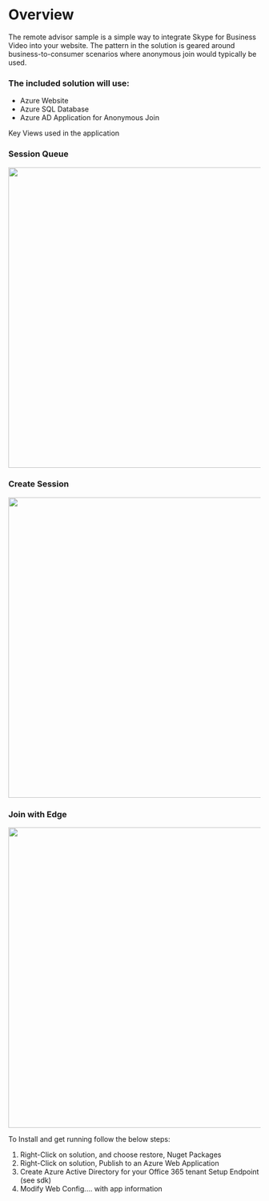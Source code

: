 # Overview #
The remote advisor sample is a simple way to integrate Skype for Business Video into your website.
The pattern in the solution is geared around business-to-consumer scenarios where anonymous join would typically be used.

### The included solution will use: ###
* Azure Website
* Azure SQL Database
* Azure AD Application for Anonymous Join

Key Views used in the application
<br/>
### Session Queue ###
<img src="https://raw.githubusercontent.com/devwheel/RemoteAdvisorQuickStart/master/RemoteAdvisor/Media/Image1.jpg" width=600/>

### Create Session ###
<img src="https://raw.githubusercontent.com/devwheel/RemoteAdvisorQuickStart/master/RemoteAdvisor/Media/image2.jpg" width=600/>

### Join with Edge ###
<img src="https://raw.githubusercontent.com/devwheel/RemoteAdvisorQuickStart/master/RemoteAdvisor/Media/image3.jpg" width=600/>


To Install and get running follow the below steps:
1) Right-Click on solution, and choose restore, Nuget Packages
2) Right-Click on solution, Publish to an Azure Web Application
3) Create Azure Active Directory for your Office 365 tenant
	Setup Endpoint (see sdk)
4) Modify Web Config.... with app information
